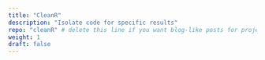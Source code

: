 ```yaml
---
title: "CleanR"
description: "Isolate code for specific results"
repo: "cleanR" # delete this line if you want blog-like posts for projects
weight: 1
draft: false
---
```

